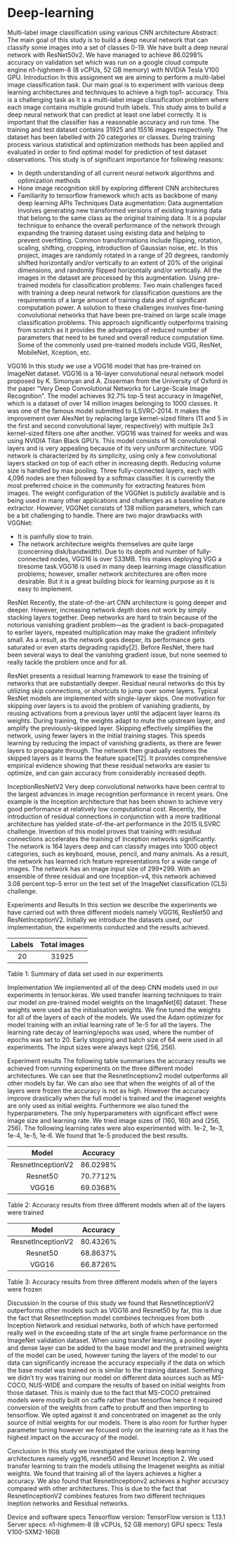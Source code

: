 # Deep-learning
Multi-label image classification using various CNN architecture
Abstract: The main goal of this study is to build a deep neural network that can classify some
images into a set of classes 0-19. We have built a deep neural network with
ResNet50v2. We have managed to achieve 86.0298% accuracy on validation set which was run
on a google cloud compute engine n1-highmem-8 (8 vCPUs, 52 GB memory) with NVIDIA
Tesla V100 GPU.
Introduction
In this assignment we are aiming to perform a multi-label image classification task. Our main goal is to experiment with various deep learning architectures and techniques to achieve a high top1- accuracy. This is a challenging task as it is a multi-label image classification problem where each image contains multiple ground truth labels. This study aims to build a deep
neural network that can predict at least one label correctly.
It is important that the classifier has a reasonable accuracy and run time. The training and test
dataset contains 31925 and 15516 images respectively. The dataset has been labelled with 20
categories or classes. During training process various statistical and optimization methods has
been applied and evaluated in order to find optimal model for prediction of test dataset
observations.
This study is of significant importance for following reasons:
- In depth understanding of all current neural network algorithms and optimization methods
- Hone image recognition skill by exploring different CNN architectures
- Familiarity to tensorflow framework which acts as backbone of many deep learning APIs
Techniques
Data augmentation:
Data augmentation involves generating new transformed versions of existing training data that
belong to the same class as the original training data. It is a popular technique to enhance the
overall performance of the network through expanding the training dataset using existing data and
helping to prevent overfitting.
Common transformations include flipping, rotation, scaling, shifting, cropping, introduction of
Gaussian noise, etc. In this project, images are randomly rotated in a range of 20 degrees,
randomly shifted horizontally and/or vertically to an extent of 20% of the original dimensions,
and randomly flipped horizontally and/or vertically. All the images in the dataset are processed by
this augmentation.
Using pre-trained models for classification problems:
Two main challenges faced with training a deep neural network for classification questions are the
requirements of a large amount of training data and of significant computation power. A
solution to these challenges involves fine-tuning convolutional networks that have been
pre-trained on large scale image classification problems. This approach significantly outperforms
training from scratch as it provides the advantages of reduced number of parameters that need to
be tuned and overall reduce computation time. Some of the commonly used pre-trained models
include VGG, ResNet, MobileNet, Xception, etc.

VGG16
In this study we use a VGG16 model that has pre-trained on ImageNet dataset. VGG16 is a
16-layer convolutional neural network model proposed by K. Simonyan and A. Zisserman from
the University of Oxford in the paper “Very Deep Convolutional Networks for Large-Scale Image
Recognition”. The model achieves 92.7% top-5 test accuracy in ImageNet, which is a dataset of
over 14 million images belonging to 1000 classes. It was one of the famous model submitted to
ILSVRC-2014. It makes the improvement over AlexNet by replacing large kernel-sized filters (11
and 5 in the first and second convolutional layer, respectively) with multiple 3x3 kernel-sized
filters one after another. VGG16 was trained for weeks and was using NVIDIA Titan Black
GPU’s. This model consists of 16 convolutional layers and is very appealing because of its very
uniform architecture. VGG network is characterized by its simplicity, using only a few
convolutional layers stacked on top of each other in increasing depth. Reducing volume size is
handled by max pooling. Three fully-connected layers, each with 4,096 nodes are then followed
by a softmax classifier.
It is currently the most preferred choice in the community for extracting features from images.
The weight configuration of the VGGNet is publicly available and is being used in many other applications and challenges as a baseline feature extractor. However, VGGNet consists of 138
million parameters, which can be a bit challenging to handle. There are two major drawbacks
with VGGNet:
- It is painfully slow to train.
- The network architecture weights themselves are quite large (concerning disk/bandwidth).
Due to its depth and number of fully-connected nodes, VGG16 is over 533MB. This makes
deploying VGG a tiresome task.VGG16 is used in many deep learning image classification
problems; however, smaller network architectures are often more desirable. But it is a great
building block for learning purpose as it is easy to implement.

ResNet
Recently, the state-of-the-art CNN architecture is going deeper and deeper. However, increasing
network depth does not work by simply stacking layers together. Deep networks are hard to train
because of the notorious vanishing gradient problem—as the gradient is back-propagated to
earlier layers, repeated multiplication may make the gradient infinitely small. As a result, as the
network goes deeper, its performance gets saturated or even starts degrading rapidly[2].
Before ResNet, there had been several ways to deal the vanishing gradient issue, but none seemed
to really tackle the problem once and for all.

ResNet presents a residual learning framework to ease the training of networks that are
substantially deeper. Residual neural networks do this by utilizing skip connections, or shortcuts
to jump over some layers. Typical ResNet models are implemented with single-layer skips. One
motivation for skipping over layers is to avoid the problem of vanishing gradients, by reusing
activations from a previous layer until the adjacent layer learns its weights. During training, the
weights adapt to mute the upstream layer, and amplify the previously-skipped layer. Skipping
effectively simplifies the network, using fewer layers in the initial training stages. This speeds
learning by reducing the impact of vanishing gradients, as there are fewer layers to propagate
through. The network then gradually restores the skipped layers as it learns the feature space[12].
It provides comprehensive empirical evidence showing that these residual networks are easier to
optimize, and can gain accuracy from considerably increased depth.

InceptionResNetV2
Very deep convolutional networks have been central to the largest advances in image recognition
performance in recent years. One example is the Inception architecture that has been shown to
achieve very good performance at relatively low computational cost. Recently, the introduction of
residual connections in conjunction with a more traditional architecture has yielded
state-of-the-art performance in the 2015 ILSVRC challenge. Invention of this model proves that
training with residual connections accelerates the training of Inception networks significantly.
The network is 164 layers deep and can classify images into 1000 object categories, such as
keyboard, mouse, pencil, and many animals. As a result, the network has learned rich feature
representations for a wide range of images. The network has an image input size of 299*299.
With an ensemble of three residual and one Inception-v4, this network achieved 3.08 percent
top-5 error on the test set of the ImageNet classification (CLS) challenge.

Experiments and Results
In this section we describe the experiments we have carried out with three different models
namely VGG16, ResNet50 and ResNetInceptionV2. Initially we introduce the datasets used, our
implementation, the experiments conducted and the results achieved.

Labels   |Total images  |
 :-:     | :-:          |
 20      | 31925        |
 Table 1: Summary of data set used in our experiments
 
 Implementation
We implemented all of the deep CNN models used in our experiments in tensor.keras. We used
transfer learning techniques to train our model on pre-trained model weights on the ImageNet[6]
dataset. These weights were used as the initialisation weights. We fine tuned the weights for all of
the layers of each of the models. We used the Adam optimizer for model training with an initial
learning rate of 1e-5 for all the layers. The learning rate decay of learning/epochs was used,
where the number of epochs was set to 20. Early stopping and batch size of 64 were used in all
experiments. The input sizes were always kept (256, 256).

Experiment results
The following table summarises the accuracy results we achieved from running experiments on
the three different model architectures. We can see that the ResnetInceptionv2 model outperforms
all other models by far. We can also see that when the weights of all of the layers were frozen the
accuracy is not as high. However the accuracy improve drastically when the full model is trained
and the imagenet weights are only used as initial weights. Furthermore we also tuned the
hyperparameters. The only hyperparameters with significant effect were image size and learning
rate. We tried image sizes of (160, 160) and (256, 256). The following learning rates were also
experimented with. 1e-2, 1e-3, 1e-4, 1e-5, 1e-6. We found that 1e-5 produced the best results.

Model             |Accuracy  |
 :-:              | :-:      |
 ResnetInceptionV2| 86.0298% |
 Resnet50         | 70.7712% |
 VGG16            | 69.0368% |
 Table 2: Accuracy results from three different models when all of the layers were trained
 
 Model             |Accuracy |
 :-:              | :-:      |
 ResnetInceptionV2| 80.4326% |
 Resnet50         | 68.8637% |
 VGG16            | 66.8726% |
 
 Table 3: Accuracy results from three different models when of the layers were frozen
 
 Discussion
In the course of this study we found that ResnetInceptionV2 outperforms other models such as
VGG16 and Resnet50 by far, this is due the fact that ResnetInception model combines techniques
from both Inception Network and residual networks, both of which have performed really well in
the exceeding state of the art single frame performance on the ImageNet validation dataset. When
using transfer learning, a pooling layer and dense layer can be added to the base model and the
pretrained weights of the model can be used, however tuning the layers of the model to our data
can significantly increase the accuracy especially if the data on which the base model was trained
on is similar to the training dataset. Something we didn’t try was training our model on different
data sources such as MS-COCO, NUS-WIDE and compare the results of based on initial weights
from those dataset. This is mainly due to the fact that MS-COCO pretrained models were mostly
built on caffe rather than tensorflow hence it required conversion of the weights from caffe to
probuff and then importing to tensorflow. We opted against it and concentrated on imagenet as the
only source of initial weights for our models. There is also room for further hyper parameter
tuning however we focused only on the learning rate as it has the highest impact on the accuracy
of the model.

Conclusion
In this study we investigated the various deep learning architectures namely vgg16, resnet50 and
Resnet Inception 2. We used transfer learning to train the models utilising the Imagenet weights
as initial weights. We found that training all of the layers achieves a higher a accuracy. We also
found that ResnetInceptionv2 achieves a higher accuracy compared with other architectures. This
is due to the fact that ResnetInceptionV2 combines features from two different techniques
Ineption networks and Residual networks.

Device and software specs
Tensorflow version: TensorFlow version is 1.13.1
Server specs: n1-highmem-8 (8 vCPUs, 52 GB memory)
GPU specs: Tesla V100-SXM2-16GB

